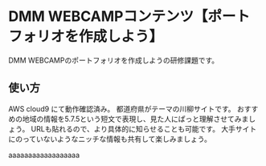 # DMM WEBCAMPコンテンツ【ポートフォリオを作成しよう】
DMM WEBCAMPのポートフォリオを作成しようの研修課題です。
## 使い方
AWS cloud9 にて動作確認済み。
都道府県がテーマの川柳サイトです。
おすすめの地域の情報を5.7.5という短文で表現し、見た人にぱっと理解させてみましょう。
URLも貼れるので、より具体的に知らせることも可能です。
大手サイトにのっていないようなニッチな情報も共有して楽しみましょう。


aaaaaaaaaaaaaaaaaa
